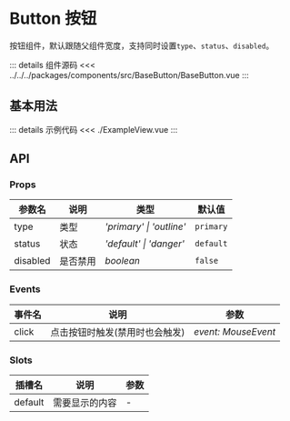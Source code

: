 # Button 按钮

按钮组件，默认跟随父组件宽度，支持同时设置`type`、`status`、`disabled`。

::: details 组件源码
<<< ../../../packages/components/src/BaseButton/BaseButton.vue
:::

## 基本用法

<script lang="ts" setup>
import ExampleView from './ExampleView.vue'
</script>

<ExampleView />

::: details 示例代码
<<< ./ExampleView.vue
:::

## API

### Props

| 参数名 | 说明 | 类型 | 默认值 |
| --- | --- | --- | --- |
| type | 类型 | _'primary' \| 'outline'_ | `primary` |
| status | 状态 | _'default' \| 'danger'_ | `default` |
| disabled | 是否禁用 | _boolean_ | `false` |

### Events

| 事件名 | 说明 | 参数 |
| --- | --- | --- |
| click | 点击按钮时触发(禁用时也会触发) | _event: MouseEvent_ |

### Slots

| 插槽名 | 说明 | 参数 |
| --- | --- | --- | 
| default | 需要显示的内容 | - | 
